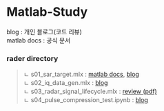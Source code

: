# Matlab-Study
blog : 개인 블로그(코드 리뷰)  
matlab docs : 공식 문서  

### rader directory  
> ㄴ s01_sar_target.mlx : [matlab docs](https://kr.mathworks.com/help/radar/ug/sar-target-classification-using-deep-learning.html#mw_rtc_SARTargetClassificationUsingDeepLearningExample_M_65EF9A8A), [blog](https://ryanheart.tistory.com/16)  
> ㄴ s02_iq_data_gen.mlx : [blog](https://ryanheart.tistory.com/19)  
> ㄴ s03_radar_signal_lifecycle.mlx : [review (pdf)](https://drive.google.com/file/d/18A0D3qRIcuREgo0HF_x5Z-osHL9Cawzv/view?usp=sharing)  
> ㄴ s04_pulse_compression_test.ipynb : [blog](https://ryanheart.tistory.com/20)